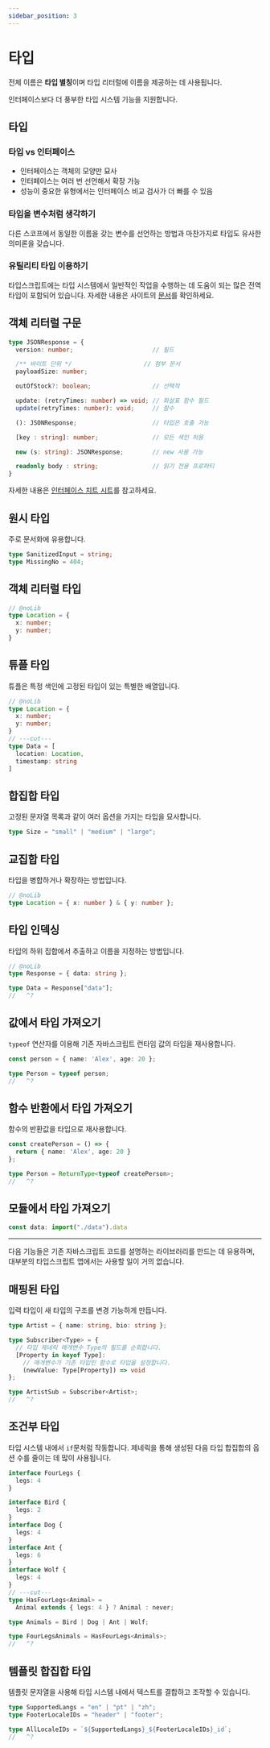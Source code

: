 ```yaml
---
sidebar_position: 3
---
```


# 타입

전체 이름은 **타입 별칭**이며 타입 리터럴에 이름을 제공하는 데 사용됩니다.

인터페이스보다 더 풍부한 타입 시스템 기능을 지원합니다.

## 타입

### 타입 vs 인터페이스

- 인터페이스는 객체의 모양만 묘사
- 인터페이스는 여러 번 선언해서 확장 가능
- 성능이 중요한 유형에서는 인터페이스 비교 검사가 더 빠를 수 있음

### 타입을 변수처럼 생각하기

다른 스코프에서 동일한 이름을 갖는 변수를 선언하는 방법과 마찬가지로 타입도 유사한 의미론을 갖습니다.

### 유틸리티 타입 이용하기

타입스크립트에는 타입 시스템에서 일반적인 작업을 수행하는 데 도움이 되는 많은 전역 타입이 포함되어 있습니다. 자세한 내용은 사이트의 [문서](https://www.typescriptlang.org/ko/docs/handbook/utility-types.html)를 확인하세요.

## 객체 리터럴 구문

```ts
type JSONResponse = {
  version: number;                      // 필드

  /** 바이트 단위 */                    // 첨부 문서
  payloadSize: number;

  outOfStock?: boolean;                 // 선택적

  update: (retryTimes: number) => void; // 화살표 함수 필드
  update(retryTimes: number): void;     // 함수

  (): JSONResponse;                     // 타입은 호출 가능

  [key : string]: number;               // 모든 색인 허용

  new (s: string): JSONResponse;        // new 사용 가능

  readonly body : string;               // 읽기 전용 프로퍼티
}
```

자세한 내용은 [인터페이스 치트 시트](./interfaces.md)를 참고하세요.

## 원시 타입

주로 문서화에 유용합니다.

```ts twoslash
type SanitizedInput = string;
type MissingNo = 404;
```

## 객체 리터럴 타입

```ts twoslash
// @noLib
type Location = {
  x: number;
  y: number;
}
```

## 튜플 타입

튜플은 특정 색인에 고정된 타입이 있는 특별한 배열입니다.

```ts twoslash
// @noLib
type Location = {
  x: number;
  y: number;
}
// ---cut---
type Data = [
  location: Location,
  timestamp: string
]
```

## 합집합 타입

고정된 문자열 목록과 같이 여러 옵션을 가지는 타입을 묘사합니다.

```ts twoslash
type Size = "small" | "medium" | "large";
```

## 교집합 타입

타입을 병합하거나 확장하는 방법입니다.

```ts twoslash
// @noLib
type Location = { x: number } & { y: number };
```

## 타입 인덱싱

타입의 하위 집합에서 추출하고 이름을 지정하는 방법입니다.

```ts twoslash
// @noLib
type Response = { data: string };

type Data = Response["data"];
//   ^?
```

## 값에서 타입 가져오기

`typeof` 연산자를 이용해 기존 자바스크립트 런타임 값의 타입을 재사용합니다.

```ts twoslash
const person = { name: 'Alex', age: 20 };

type Person = typeof person;
//   ^?
```

## 함수 반환에서 타입 가져오기

함수의 반환값을 타입으로 재사용합니다.

```ts twoslash
const createPerson = () => { 
  return { name: 'Alex', age: 20 }
};

type Person = ReturnType<typeof createPerson>;
//   ^?
```

## 모듈에서 타입 가져오기

```ts
const data: import("./data").data
```

------

다음 기능들은 기존 자바스크립트 코드를 설명하는 라이브러리를 만드는 데 유용하며, 대부분의 타입스크립트 앱에서는 사용할 일이 거의 없습니다.

## 매핑된 타입

입력 타입이 새 타입의 구조를 변경 가능하게 만듭니다.

```ts twoslash
type Artist = { name: string, bio: string };

type Subscriber<Type> = {
  // 타입 제네릭 매개변수 Type의 필드를 순회합니다.
  [Property in keyof Type]:
    // 매개변수가 기존 타입인 함수로 타입을 설정합니다.
    (newValue: Type[Property]) => void
};

type ArtistSub = Subscriber<Artist>;
//   ^?
```

## 조건부 타입

타입 시스템 내에서 `if`문처럼 작동합니다. 제네릭을 통해 생성된 다음 타입 합집합의 옵션 수를 줄이는 데 많이 사용됩니다.

```ts twoslash
interface FourLegs {
  legs: 4
}

interface Bird {
  legs: 2
}
interface Dog {
  legs: 4
}
interface Ant {
  legs: 6
}
interface Wolf {
  legs: 4
}
// ---cut---
type HasFourLegs<Animal> =
  Animal extends { legs: 4 } ? Animal : never;

type Animals = Bird | Dog | Ant | Wolf;

type FourLegsAnimals = HasFourLegs<Animals>;
//   ^?
```

## 템플릿 합집합 타입

템플릿 문자열을 사용해 타입 시스템 내에서 텍스트를 결합하고 조작할 수 있습니다.

```ts twoslash
type SupportedLangs = "en" | "pt" | "zh";
type FooterLocaleIDs = "header" | "footer";

type AllLocaleIDs = `${SupportedLangs}_${FooterLocaleIDs}_id`;
//   ^?
```

